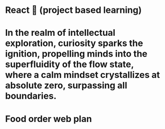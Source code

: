 # React 🤩 (project based learning)


# In the realm of intellectual exploration, curiosity sparks the ignition, propelling minds into the superfluidity of the flow state, where a calm mindset crystallizes at absolute zero, surpassing all boundaries. 

# Food order web plan 
<!-- 
Header 
   -logo
   -Nav bar

Body
    -search
    -RestaurantContainer
      -RestaurantCard
        -image
        -name of the resto , start rating , cuisine, delivery time 
Footer
     -copy right
     -links
     -address
     -contact -->

